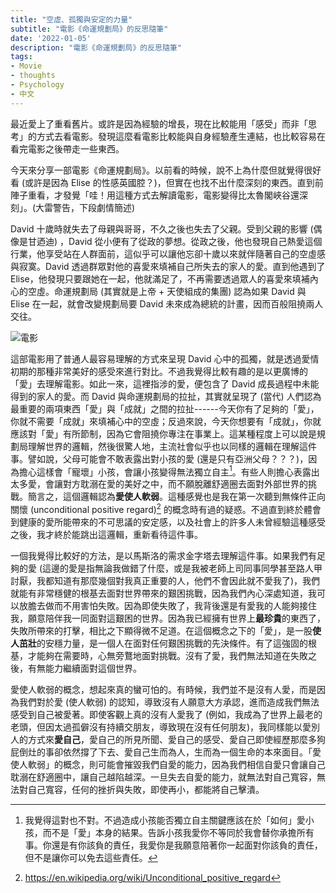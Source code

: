 ```yaml
---
title: "空虛、孤獨與安定的力量"
subtitle: "電影《命運規劃局》的反思隨筆"
date: '2022-01-05'
description: "電影《命運規劃局》的反思隨筆"
tags:
- Movie
- thoughts
- Psychology
- 中文
---
```



最近愛上了重看舊片。或許是因為經驗的增長，現在比較能用「感受」而非「思考」的方式去看電影。發現這麼看電影比較能與自身經驗產生連結，也比較容易在看完電影之後帶走一些東西。

<!--more-->

今天來分享一部電影《命運規劃局》。以前看的時候，說不上為什麼但就覺得很好看 (或許是因為 Elise 的性感英國腔？)，但實在也找不出什麼深刻的東西。直到前陣子重看，才發覺「哇！用這種方式去解讀電影，電影變得比太魯閣峽谷還深刻」。(大雷警告，下段劇情簡述)

David 十歲時就失去了母親與哥哥，不久之後也失去了父親。受到父親的影響 (偶像是甘迺迪) ，David 從小便有了從政的夢想。從政之後，他也發現自己熱愛這個行業，他享受站在人群面前，這似乎可以讓他忘卻十歲以來就伴隨著自己的空虛感與寂寞。David 透過群眾對他的喜愛來填補自己所失去的家人的愛。直到他遇到了 Elise，他發現只要跟她在一起，他就滿足了，不再需要透過眾人的喜愛來填補內心的空虛。命運規劃局 (其實就是上帝 + 天使組成的集團) 認為如果 David 與 Elise 在一起，就會改變規劃局要 David 未來成為總統的計畫，因而百般阻撓兩人交往。

![電影](https://img.yongfu.name/posts/adjustment-bureau.png)

這部電影用了普通人最容易理解的方式來呈現 David 心中的孤獨，就是透過愛情初期的那種非常美好的感受來進行對比。不過我覺得比較有趣的是以更廣博的「愛」去理解電影。如此一來，這裡指涉的愛，便包含了 David 成長過程中未能得到的家人的愛。而 David 與命運規劃局的拉扯，其實就呈現了 (當代) 人們認為最重要的兩項東西「愛」與「成就」之間的拉扯------今天你有了足夠的「愛」，你就不需要「成就」來填補心中的空虛；反過來說，今天你想要有「成就」，你就應該對「愛」有所節制，因為它會阻撓你專注在事業上。這某種程度上可以說是規劃局理解世界的邏輯，然後很驚人地，主流社會似乎也以同樣的邏輯在理解這件事。譬如說，父母可能會不敢表露出對小孩的愛 (還是只有亞洲父母？？？)，因為擔心這樣會「寵壞」小孩，會讓小孩變得無法獨立自主[^1]。有些人則擔心表露出太多愛，會讓對方耽溺在愛的美好之中，而不願脫離舒適圈去面對外部世界的挑戰。簡言之，這個邏輯認為**愛使人軟弱**。這種感覺也是我在第一次聽到無條件正向關懷 (unconditional positive regard)[^2] 的概念時有過的疑惑。不過直到終於體會到健康的愛所能帶來的不可思議的安定感，以及社會上的許多人未曾經驗這種感受之後，我才終於能跳出這邏輯，重新看待這件事。

一個我覺得比較好的方法，是以馬斯洛的需求金字塔去理解這件事。如果我們有足夠的愛 (這邊的愛是指無論我做錯了什麼，或是我被老師上司同事同學甚至路人甲討厭，我都知道有那麼幾個對我真正重要的人，他們不會因此就不愛我了)，我們就能有非常穩健的根基去面對世界帶來的艱困挑戰，因為我們內心深處知道，我可以放膽去做而不用害怕失敗。因為即使失敗了，我背後還是有愛我的人能夠接住我，願意陪伴我一同面對這艱困的世界。因為我已經擁有世界上**最珍貴**的東西了，失敗所帶來的打擊，相比之下顯得微不足道。在這個概念之下的「愛」，是一股**使人茁壯**的安穩力量，是一個人在面對任何艱困挑戰的先決條件。有了這強固的根基，才能夠在需要時，心無旁鶩地面對挑戰。沒有了愛，我們無法知道在失敗之後，有無能力繼續面對這個世界。

愛使人軟弱的概念，想起來真的蠻可怕的。有時候，我們並不是沒有人愛，而是因為我們對於愛 (使人軟弱) 的認知，導致沒有人願意大方承認，進而造成我們無法感受到自己被愛著。即使客觀上真的沒有人愛我了 (例如，我成為了世界上最老的老頭，但因太過孤僻沒有持續交朋友，導致現在沒有任何朋友)，我同樣能以愛別人的方式來**愛自己**，愛自己的所見所聞、愛自己的感受、愛自己即使經歷那麼多狗屁倒灶的事卻依然撐了下去、愛自己生而為人，生而為一個生命的本來面目。「愛使人軟弱」的概念，則可能會摧毀我們自愛的能力，因為我們相信自愛只會讓自己耽溺在舒適圈中，讓自己越陷越深。一旦失去自愛的能力，就無法對自己寬容，無法對自己寬容，任何的挫折與失敗，即使再小，都能將自己擊潰。



[^1]: 我覺得這對也不對。不過造成小孩能否獨立自主關鍵應該在於「如何」愛小孩，而不是「愛」本身的結果。告訴小孩我愛你不等同於我會替你承擔所有事。你還是有你該負的責任，我愛你是我願意陪著你一起面對你該負的責任，但不是讓你可以免去這些責任。
[^2]: https://en.wikipedia.org/wiki/Unconditional_positive_regard
